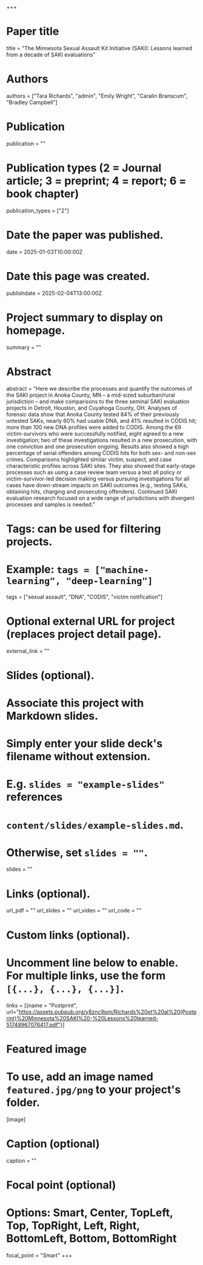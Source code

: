 +++
# Paper title
title = "The Minnesota Sexual Assault Kit Initiative (SAKI): Lessons learned from a decade of SAKI evaluations"

# Authors
authors = ["Tara Richards", "admin", "Emily Wright", "Caralin Branscum", "Bradley Campbell"]

# Publication
publication = ""

# Publication types (2 = Journal article; 3 = preprint; 4 = report; 6 = book chapter)
publication_types = ["2"]

# Date the paper was published.
date = 2025-01-03T10:00:00Z

# Date this page was created.
publishdate = 2025-02-04T13:00:00Z

# Project summary to display on homepage.
summary = ""

# Abstract
abstract = "Here we describe the processes and quantify the outcomes of the SAKI project in Anoka County, MN – a mid-sized suburban/rural jurisdiction – and make comparisons to the three seminal SAKI evaluation projects in Detroit, Houston, and Cuyahoga County, OH. Analyses of forensic data show that Anoka County tested 84% of their previously untested SAKs, nearly 60% had usable DNA, and 41% resulted in CODIS hit; more than 100 new DNA profiles were added to CODIS. Among the 69 victim-survivors who were successfully notified, eight agreed to a new investigation; two of these investigations resulted in a new prosecution, with one conviction and one prosecution ongoing. Results also showed a high percentage of serial offenders among CODIS hits for both sex- and non-sex crimes. Comparisons highlighted similar victim, suspect, and case characteristic profiles across SAKI sites. They also showed that early-stage processes such as using a case review team versus a test all policy or victim-survivor-led decision making versus pursuing investigations for all cases have down-stream impacts on SAKI outcomes (e.g., testing SAKs, obtaining hits, charging and prosecuting offenders). Continued SAKI evaluation research focused on a wide range of jurisdictions with divergent processes and samples is needed."

# Tags: can be used for filtering projects.
# Example: `tags = ["machine-learning", "deep-learning"]`
tags = ["sexual assault", "DNA", "CODIS", "victim notification"]

# Optional external URL for project (replaces project detail page).
external_link = ""

# Slides (optional).
#   Associate this project with Markdown slides.
#   Simply enter your slide deck's filename without extension.
#   E.g. `slides = "example-slides"` references 
#   `content/slides/example-slides.md`.
#   Otherwise, set `slides = ""`.
slides = ""

# Links (optional).
url_pdf = ""
url_slides = ""
url_video = ""
url_code = ""

# Custom links (optional).
#   Uncomment line below to enable. For multiple links, use the form `[{...}, {...}, {...}]`.
links = [{name = "Postprint", url="https://assets.pubpub.org/y8znc9pm/Richards%20et%20al%20(Postprint)%20Minnesota%20SAKI%20-%20Lessons%20learned-51748967076417.pdf"}]

# Featured image
# To use, add an image named `featured.jpg/png` to your project's folder. 
[image]
  # Caption (optional)
  caption = ""
  
  # Focal point (optional)
  # Options: Smart, Center, TopLeft, Top, TopRight, Left, Right, BottomLeft, Bottom, BottomRight
  focal_point = "Smart"
+++

